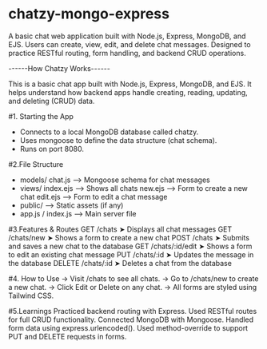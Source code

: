 # chatzy-mongo-express
A basic chat web application built with Node.js, Express, MongoDB, and EJS. Users can create, view, edit, and delete chat messages. Designed to practice RESTful routing, form handling, and backend CRUD operations.


------How Chatzy Works------ 

This is a basic chat app built with Node.js, Express, MongoDB, and EJS. It helps understand how backend apps handle creating, reading, updating, and deleting (CRUD) data.

#1. Starting the App
- Connects to a local MongoDB database called chatzy.
- Uses mongoose to define the data structure (chat schema).
- Runs on port 8080.

#2.File Structure
- models/
   chat.js         --> Mongoose schema for chat messages
- views/
   index.ejs       --> Shows all chats
   new.ejs         --> Form to create a new chat
   edit.ejs        --> Form to edit a chat message
- public/          --> Static assets (if any)
- app.js / index.js --> Main server file

#3.Features & Routes
GET /chats
➤ Displays all chat messages
GET /chats/new
➤ Shows a form to create a new chat
POST /chats
➤ Submits and saves a new chat to the database
GET /chats/:id/edit
➤ Shows a form to edit an existing chat message
PUT /chats/:id
➤ Updates the message in the database
DELETE /chats/:id
➤ Deletes a chat from the database

#4. How to Use
-> Visit /chats to see all chats.
-> Go to /chats/new to create a new chat.
-> Click Edit or Delete on any chat.
-> All forms are styled using Tailwind CSS.

#5.Learnings
Practiced backend routing with Express.
Used RESTful routes for full CRUD functionality.
Connected MongoDB with Mongoose.
Handled form data using express.urlencoded().
Used method-override to support PUT and DELETE requests in forms.

